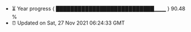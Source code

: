 - ⏳ Year progress { ███████████████████████████▁▁▁ } 90.48 %
- ⏰ Updated on Sat, 27 Nov 2021 06:24:33 GMT

